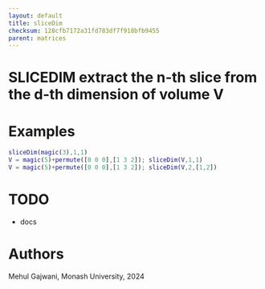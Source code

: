 ```yaml
---
layout: default
title: sliceDim
checksum: 128cfb7172a31fd783df7f918bfb9455
parent: matrices
---
```



 
# SLICEDIM extract the n-th slice from the d-th dimension of volume V
 
# Examples
```matlab
sliceDim(magic(3),1,1)
V = magic(5)+permute([0 0 0],[1 3 2]); sliceDim(V,1,1)
V = magic(5)+permute([0 0 0],[1 3 2]); sliceDim(V,2,[1,2])
```
 
# TODO
-  docs 
 
# Authors

Mehul Gajwani, Monash University, 2024

